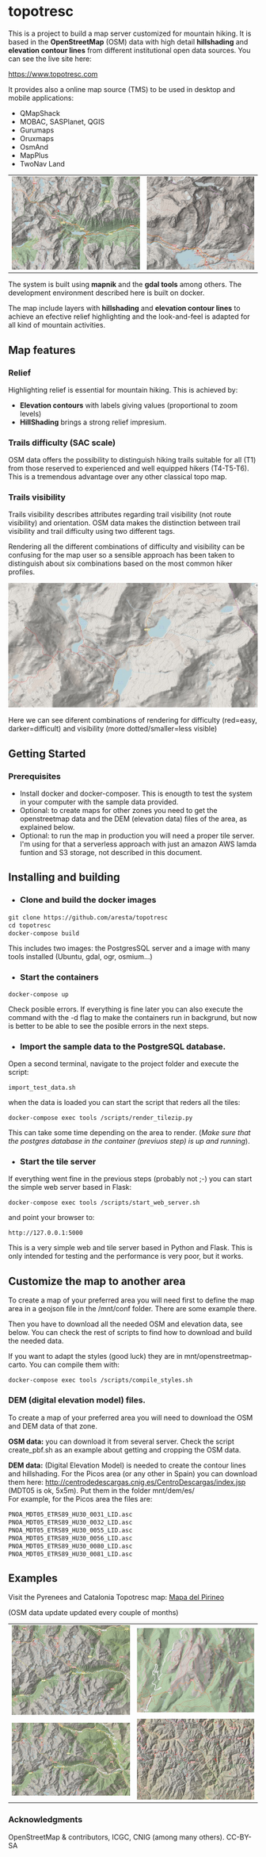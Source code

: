 # topotresc
This is a project to build a map server customized for mountain hiking. It is based in the **OpenStreetMap** (OSM) data with high detail **hillshading** and **elevation contour lines** from different institutional open data sources. You can see the live site here: 

https://www.topotresc.com

It provides also a online map source (TMS) to be used in desktop and mobile applications:

- QMapShack
- MOBAC, SASPlanet, QGIS
- Gurumaps
- Oruxmaps
- OsmAnd
- MapPlus
- TwoNav Land



|             |     |
:-------------------------:|:-------------------------:|
|![Sant Maurici](docs/img/st_maurici.jpg)   |  ![Balaitus](docs/img/balaitus.jpg)  |

The system is built using **mapnik** and the **gdal tools** among others. The development environment described here is built on docker.

The map include layers with **hillshading** and **elevation contour lines** to achieve an efective relief highlighting and the look-and-feel is adapted for all kind of mountain activities.


## Map features ##
### Relief ###
Highlighting relief is essential for mountain hiking. This is achieved by:
- **Elevation contours** with labels giving values (proportional to zoom levels)
- **HillShading** brings a strong relief impresium.
 

### Trails difficulty (SAC scale)
OSM data offers the possibility to distinguish hiking trails suitable for all (T1) from those reserved to experienced and well equipped hikers (T4-T5-T6). This is a tremendous advantage over any other classical topo map.

### Trails visibility
Trails visibility describes attributes regarding trail visibility (not route visibility) and orientation. OSM data makes the distinction between trail visibility and trail difficulty using two different tags. 

Rendering all the different combinations of difficulty and visibility can be confusing for the map user so a sensible approach has been taken to distinguish about six combinations based on the most common hiker profiles.

![Paths difficulty and visibility](docs/img/paths.jpg)

Here we can see diferent combinations of rendering for difficulty (red=easy, darker=difficult) and visibility (more dotted/smaller=less visible)




## Getting Started

### Prerequisites

- Install docker and docker-composer. This is enougth to test the system in your computer with the sample data provided.
- Optional: to create maps for other zones you need to get the openstreetmap data and the DEM (elevation data) files of the area, as explained below.
- Optional: to run the map in production you will need a proper tile server. I'm using for that a serverless approach with just an amazon AWS lamda funtion and S3 storage, not described in this document.


## Installing and building

- ### Clone and build the docker images
```
git clone https://github.com/aresta/topotresc
cd topotresc
docker-compose build
```
This includes two images: the PostgresSQL server and a image with many tools installed (Ubuntu, gdal, ogr, osmium...)


- ### Start the containers
```
docker-compose up
```
Check posible errors.  If everything is fine later you can also execute the command with the -d flag to make the containers run in backgrund, but now is better to be able to see the posible errors in the next steps.

- ### Import the sample data to the PostgreSQL database.

Open a second terminal, navigate to the project folder and execute the script:
```
import_test_data.sh
```
when the data is loaded you can start the script that reders all the tiles:

```
docker-compose exec tools /scripts/render_tilezip.py
```
This can take some time depending on the area to render.
(*Make sure that the postgres database in the container (previuos step) is up and running*).

- ### Start the tile server
If everything went fine in the previous steps (probably not ;-) you can start the simple web server based in Flask:
```
docker-compose exec tools /scripts/start_web_server.sh
```

and point your browser to:
```
http://127.0.0.1:5000
```
This is a very simple web and tile server based in Python and Flask. This is only intended for testing and the performance is very poor, but it works. 

## Customize the map to another area
To create a map of your preferred area you will need first to define the map area in a geojson file in the /mnt/conf folder. There are some example there.  

Then you have to download all the needed OSM and elevation data, see below.
You can check the rest of scripts to find how to download and build the needed data.

If you want to adapt the styles (good luck) they are in mnt/openstreetmap-carto. You can compile them with:
```
docker-compose exec tools /scripts/compile_styles.sh
```

### DEM (digital elevation model) files. 
To create a map of your preferred area you will need to download the OSM and DEM data of that zone.

**OSM data:** you can download it from several server. Check the script create_pbf.sh as an example about getting and cropping the OSM data. 

**DEM data:** (Digital Elevation Model) is needed to create the contour lines and hillshading.  For the Picos area (or any other in Spain) you can download them here: http://centrodedescargas.cnig.es/CentroDescargas/index.jsp (MDT05 is ok, 5x5m). Put them in the folder mnt/dem/es/  
For example, for the Picos area the files are:
```
PNOA_MDT05_ETRS89_HU30_0031_LID.asc
PNOA_MDT05_ETRS89_HU30_0032_LID.asc
PNOA_MDT05_ETRS89_HU30_0055_LID.asc
PNOA_MDT05_ETRS89_HU30_0056_LID.asc
PNOA_MDT05_ETRS89_HU30_0080_LID.asc
PNOA_MDT05_ETRS89_HU30_0081_LID.asc
```

## Examples

Visit the Pyrenees and Catalonia Topotresc map: [Mapa del Pirineo](https://topotresc.com "Mapa dels Pirineus i Catalunya")

(OSM data update updated every couple of months)


|             |     |
:-------------------------:|:-------------------------:|
|![Sant Maurici](docs/img/st_maurici_low_zoom.jpg)  |  ![Montcau](docs/img/montcau.jpg)  |
|![Medium zoom](docs/img/medium_zoom.jpg)  |  ![Low zoom](docs/img/low_zoom.jpg)   |

### Acknowledgments
OpenStreetMap & contributors, ICGC, CNIG (among many others). CC-BY-SA
